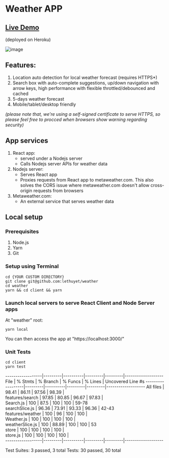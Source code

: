 # Weather APP

## [Live Demo](https://thuyet-weather.herokuapp.com/)
(deployed on Heroku)

![image](https://user-images.githubusercontent.com/1750561/115340311-9f21e400-a1d0-11eb-811b-e6adb77479c2.png)

## Features:
1. Location auto detection for local weather forecast (requires HTTPS*)
2. Search box with auto-complete suggestions, up/down navigation with arrow keys, high performance with flexible throttled/debounced and cached
3. 5-days weather forecast
4. Mobile/tablet/desktop friendly

*(please note that, we're using a self-signed certificate to serve HTTPS, so please feel free to procced when browsers show warning regarding security)*

## App services
1. React app:
   * served under a Nodejs server
   * Calls Nodejs server APIs for weather data
2. Nodejs server:
   * Serves React app
   * Proxies requests from React app to metaweather.com. This also solves the CORS issue where metaweather.com doesn't allow cross-origin requests from browsers
3. Metaweather.com:
   * An external service that serves weather data

## Local setup
### Prerequisites
1. Node.js
2. Yarn
3. Git

### Setup using Terminal
```
cd {YOUR CUSTOM DIRECTORY}
git clone git@github.com:lethuyet/weather
cd weather
yarn && cd client && yarn
```
### Launch local servers to serve React Client and Node Server apps
At "weather" root:
```
yarn local
```
You can then access the app at "https://localhost:3000/"
### Unit Tests
```
cd client
yarn test
```
------------------|---------|----------|---------|---------|-------------------
File              | % Stmts | % Branch | % Funcs | % Lines | Uncovered Line #s 
------------------|---------|----------|---------|---------|-------------------
All files         |   98.41 |    86.11 |   97.56 |   98.39 |                   
 features/search  |   97.85 |    80.85 |   96.67 |   97.83 |                   
  Search.js       |     100 |     87.5 |     100 |     100 | 59-78             
  searchSlice.js  |   96.36 |    73.91 |   93.33 |   96.36 | 42-43             
 features/weather |     100 |       96 |     100 |     100 |                   
  Weather.js      |     100 |      100 |     100 |     100 |                   
  weatherSlice.js |     100 |    88.89 |     100 |     100 | 53                
 store            |     100 |      100 |     100 |     100 |                   
  store.js        |     100 |      100 |     100 |     100 |                   
------------------|---------|----------|---------|---------|-------------------

Test Suites: 3 passed, 3 total
Tests:       30 passed, 30 total
